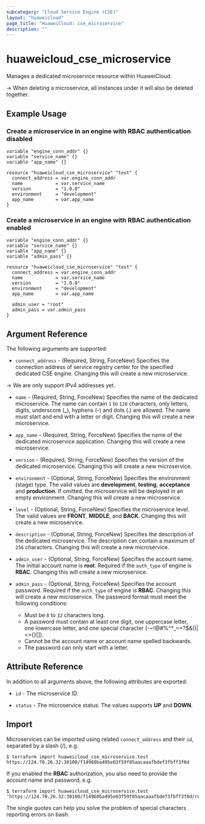 ```yaml
---
subcategory: "Cloud Service Engine (CSE)"
layout: "huaweicloud"
page_title: "HuaweiCloud: cse_microservice"
description: ""
---
```


# huaweicloud_cse_microservice

Manages a dedicated microservice resource within HuaweiCloud.

-> When deleting a microservice, all instances under it will also be deleted together.

## Example Usage

### Create a microservice in an engine with RBAC authentication disabled

```hcl
variable "engine_conn_addr" {}
variable "service_name" {}
variable "app_name" {}

resource "huaweicloud_cse_microservice" "test" {
  connect_address = var.engine_conn_addr
  name            = var.service_name
  version         = "1.0.0"
  environment     = "development"
  app_name        = var.app_name
}
```

### Create a microservice in an engine with RBAC authentication enabled

```hcl
variable "engine_conn_addr" {}
variable "service_name" {}
variable "app_name" {}
variable "admin_pass" {}

resource "huaweicloud_cse_microservice" "test" {
  connect_address = var.engine_conn_addr
  name            = var.service_name
  version         = "1.0.0"
  environment     = "development"
  app_name        = var.app_name

  admin_user = "root"
  admin_pass = var.admin_pass
}
```

## Argument Reference

The following arguments are supported:

* `connect_address` - (Required, String, ForceNew) Specifies the connection address of service registry center for the
  specified dedicated CSE engine. Changing this will create a new microservice.

-> We are only support IPv4 addresses yet.

* `name` - (Required, String, ForceNew) Specifies the name of the dedicated microservice.
  The name can contain `1` to `128` characters, only letters, digits, underscore (_), hyphens (-) and dots (.) are
  allowed. The name must start and end with a letter or digit. Changing this will create a new microservice.

* `app_name` - (Required, String, ForceNew) Specifies the name of the dedicated microservice application.
  Changing this will create a new microservice.

* `version` - (Required, String, ForceNew) Specifies the version of the dedicated microservice.
  Changing this will create a new microservice.

* `environment` - (Optional, String, ForceNew) Specifies the environment (stage) type.
  The valid values are **development**, **testing**, **acceptance** and **production**.
  If omitted, the microservice will be deployed in an empty environment.
  Changing this will create a new microservice.

* `level` - (Optional, String, ForceNew) Specifies the microservice level.
  The valid values are **FRONT**, **MIDDLE**, and **BACK**. Changing this will create a new microservice.

* `description` - (Optional, String, ForceNew) Specifies the description of the dedicated microservice.
  The description can contain a maximum of `256` characters.
  Changing this will create a new microservice.

* `admin_user` - (Optional, String, ForceNew) Specifies the account name. The initial account name is **root**.
  Required if the `auth_type` of engine is **RBAC**. Changing this will create a new microservice.

* `admin_pass` - (Optional, String, ForceNew) Specifies the account password.
  Required if the `auth_type` of engine is **RBAC**. Changing this will create a new microservice.
  The password format must meet the following conditions:
  + Must be `8` to `32` characters long.
  + A password must contain at least one digit, one uppercase letter, one lowercase letter, and one special character
    (-~!@#%^*_=+?$&()|<>{}[]).
  + Cannot be the account name or account name spelled backwards.
  + The password can only start with a letter.

## Attribute Reference

In addition to all arguments above, the following attributes are exported:

* `id` - The microservice ID.

* `status` - The microservice status. The values supports **UP** and **DOWN**.

## Import

Microservices can be imported using related `connect_address` and their `id`, separated by a slash (/), e.g.

```
$ terraform import huaweicloud_cse_microservice.test https://124.70.26.32:30100/f14960ba495e03f59f85aacaaafbdef3fbff3f0d
```

If you enabled the **RBAC** authorization, you also need to provide the account name and password, e.g.

```
$ terraform import huaweicloud_cse_microservice.test 'https://124.70.26.32:30100/f14960ba495e03f59f85aacaaafbdef3fbff3f0d/root/Test!123'
```

The single quotes can help you solve the problem of special characters reporting errors on bash.
